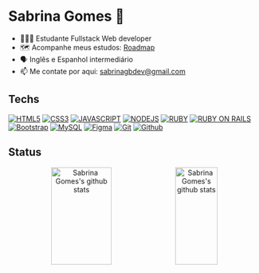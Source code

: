 # Sabrina Gomes 👋

- 👩🏼‍💻 Estudante Fullstack Web developer
- 🗺️ Acompanhe meus estudos: [Roadmap](https://github.com/sabrinagomesb/roadmap)
- 🗣️ Inglês e Espanhol intermediário
- 📫 Me contate por aqui: sabrinagbdev@gmail.com

## Techs

[![HTML5](https://img.shields.io/badge/HTML5-E34F26?style=for-the-badge&logo=html5&logoColor=white)](https://developer.mozilla.org/pt-BR/docs/Web/HTML)
[![CSS3](https://img.shields.io/badge/CSS3-1572B6?style=for-the-badge&logo=css3&logoColor=white)](https://developer.mozilla.org/pt-BR/docs/Web/CSS)
[![JAVASCRIPT](https://img.shields.io/badge/JavaScript-F7DF1E?style=for-the-badge&logo=javascript&logoColor=white)](https://developer.mozilla.org/pt-BR/docs/Web/JavaScript)
[![NODEJS](https://img.shields.io/badge/Node.js-339933?style=for-the-badge&logo=nodedotjs&logoColor=white)](https://nextjs.org/)
[![RUBY](https://img.shields.io/badge/ruby-CC342D?style=for-the-badge&logo=ruby&logoColor=white)](https://rubyonrails.org/)
[![RUBY ON RAILS](https://img.shields.io/badge/rubyonrails-D30001?style=for-the-badge&logo=rubyonrails&logoColor=white)](https://rubyonrails.org/)
[![Bootstrap](https://img.shields.io/badge/Bootstrap-7534f9?style=for-the-badge&logo=bootstrap&logoColor=white)](https://getbootstrap.com/)
[![MySQL](https://img.shields.io/badge/MySQL-005C84?style=for-the-badge&logo=mysql&logoColor=white)](https://www.mysql.com/)
[![Figma](https://img.shields.io/badge/Figma-F24E1E?style=for-the-badge&logo=figma&logoColor=white)](https://www.figma.com/)
[![Git](https://img.shields.io/badge/Git-E34F26?style=for-the-badge&logo=git&logoColor=white)](https://git-scm.com/)
[![Github](https://img.shields.io/badge/Github-121212?style=for-the-badge&logo=github&logoColor=white)](https://github.com/)

## Status

<div align="center" >  
  <img width="49%" height="195px" src="https://github-readme-stats.vercel.app/api?username=sabrinagomesb&show_icons=true&count_private=true&hide_border=true&title_color=FFC800&icon_color=00D7D7&text_color=00D7D7&bg_color=0d1117" alt="Sabrina Gomes's github stats" /> 
  <img width="41%" height="195px" src="https://github-readme-stats.vercel.app/api/top-langs/?username=sabrinagomesb&layout=compact&hide_border=true&title_color=FFC800&text_color=00bfbf&bg_color=0d1117&langs_count=4" alt="Sabrina Gomes's github stats"  />
</div>
